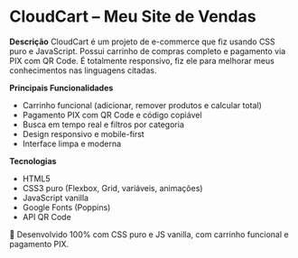 # CloudCart – Meu Site de Vendas

**Descrição**
CloudCart é um projeto de e-commerce que fiz usando CSS puro e JavaScript. Possui carrinho de compras completo e pagamento via PIX com QR Code. É totalmente responsivo, fiz ele para melhorar meus conhecimentos nas linguagens citadas.

**Principais Funcionalidades**
- Carrinho funcional (adicionar, remover produtos e calcular total)
- Pagamento PIX com QR Code e código copiável
- Busca em tempo real e filtros por categoria
- Design responsivo e mobile-first
- Interface limpa e moderna

**Tecnologias**
- HTML5
- CSS3 puro (Flexbox, Grid, variáveis, animações)
- JavaScript vanilla
- Google Fonts (Poppins)
- API QR Code

🚀 Desenvolvido 100% com CSS puro e JS vanilla, com carrinho funcional e pagamento PIX.

